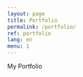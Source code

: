 ```yaml
---
layout: page
title: Portfolio
permalink: /portfolio/
ref: portfolio
lang: en
menu: 1
---
```


My Portfolio
